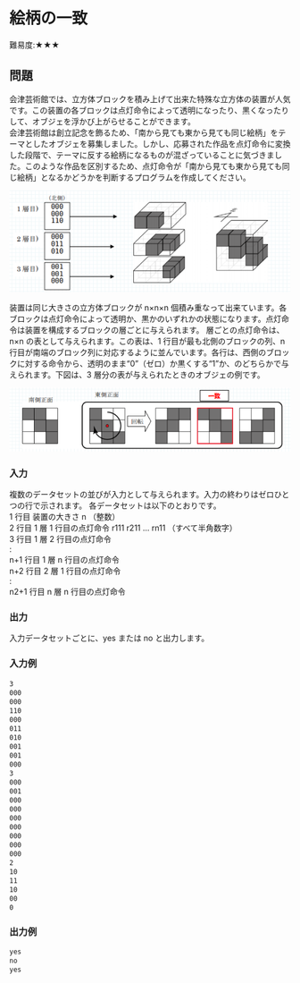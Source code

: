 # 絵柄の一致

難易度:★★★

## 問題
会津芸術館では、立方体ブロックを積み上げて出来た特殊な立方体の装置が人気です。この装置の各ブロックは点灯命令によって透明になったり、黒くなったりして、オブジェを浮かび上がらせることができます。  
会津芸術館は創立記念を飾るため、「南から見ても東から見ても同じ絵柄」をテーマとしたオブジェを募集しました。しかし、応募された作品を点灯命令に変換した段階で、テーマに反する絵柄になるものが混ざっていることに気づきました。このような作品を区別するため、点灯命令が「南から見ても東から見ても同じ絵柄」となるかどうかを判断するプログラムを作成してください。  

!["図"](./images/11-08_1.png)

装置は同じ大きさの立方体ブロックが n×n×n 個積み重なって出来ています。各ブロックは点灯命令によって透明か、黒かのいずれかの状態になります。点灯命令は装置を構成するブロックの層ごとに与えられます。
層ごとの点灯命令は、n×n の表として与えられます。この表は、1 行目が最も北側のブロックの列、n 行目が南端のブロック列に対応するように並んでいます。各行は、西側のブロックに対する命令から、透明のまま“0”（ゼロ）か黒くする“1”か、のどちらかで与えられます。下図は、3 層分の表が与えられたときのオブジェの例です。

!["図"](./images/11-08_2.png)

### 入力
複数のデータセットの並びが入力として与えられます。入力の終わりはゼロひとつの行で示されます。 各データセットは以下のとおりです。  
1 行目 装置の大きさ n （整数）  
2 行目 1 層 1 行目の点灯命令 r111 r211 ... rn11 （すべて半角数字）  
3 行目 1 層 2 行目の点灯命令  
:  
n+1 行目 1 層 n 行目の点灯命令  
n+2 行目 2 層 1 行目の点灯命令  
:  
n2+1 行目 n 層 n 行目の点灯命令

### 出力
入力データセットごとに、yes または no と出力します。

### 入力例
```
3
000
000
110
000
011
010
001
001
000
3
000
001
000
000
000
000
000
000
000
2
10
11
10
00
0
```


### 出力例
```
yes
no
yes
